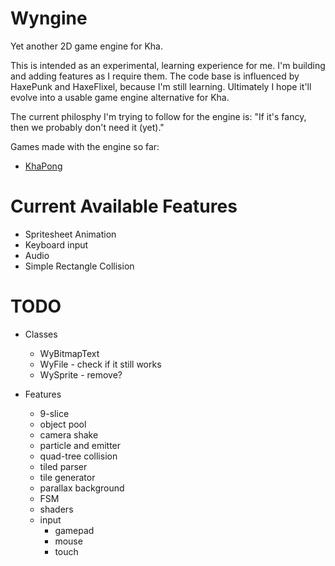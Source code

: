# Wyngine
Yet another 2D game engine for Kha.

This is intended as an experimental, learning experience for me. I'm building and adding features as I require them. The code base is influenced by HaxePunk and HaxeFlixel, because I'm still learning. Ultimately I hope it'll evolve into a usable game engine alternative for Kha.

The current philosphy I'm trying to follow for the engine is: "If it's fancy, then we probably don't need it (yet)."

Games made with the engine so far:
* [KhaPong](coinflipstudios.com/khapong)

# Current Available Features

* Spritesheet Animation
* Keyboard input
* Audio
* Simple Rectangle Collision

# TODO

* Classes
  * WyBitmapText
  * WyFile - check if it still works
  * WySprite - remove?

* Features
  * 9-slice
  * object pool
  * camera shake
  * particle and emitter
  * quad-tree collision
  * tiled parser
  * tile generator
  * parallax background
  * FSM
  * shaders
  * input
    * gamepad
    * mouse
    * touch

